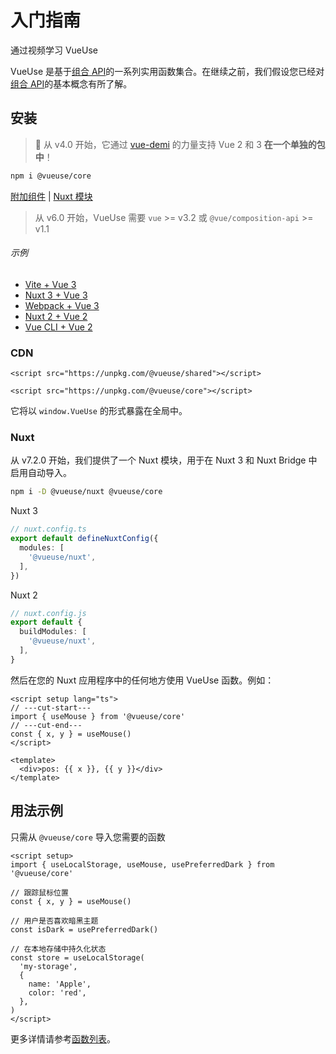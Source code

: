 # 入门指南

<CourseLink href="https://vueschool.io/courses/vueuse-for-everyone?friend=vueuse">通过视频学习 VueUse</CourseLink>

VueUse 是基于[组合 API](https://cn.vuejs.org/guide/extras/composition-api-faq)的一系列实用函数集合。在继续之前，我们假设您已经对[组合 API](https://cn.vuejs.org/guide/extras/composition-api-faq)的基本概念有所了解。

## 安装

> 🎩 从 v4.0 开始，它通过 [vue-demi](https://github.com/vueuse/vue-demi) 的力量支持 Vue 2 和 3 **在一个单独的包中**！

```bash
npm i @vueuse/core
```

[附加组件](/add-ons.html) | [Nuxt 模块](/guide/index.html#nuxt)

> 从 v6.0 开始，VueUse 需要 `vue` >= v3.2 或 `@vue/composition-api` >= v1.1

###### 示例

- [Vite + Vue 3](https://github.com/vueuse/vueuse-vite-starter)
- [Nuxt 3 + Vue 3](https://github.com/antfu/vitesse-nuxt3)
- [Webpack + Vue 3](https://github.com/vueuse/vueuse-vue3-example)
- [Nuxt 2 + Vue 2](https://github.com/antfu/vitesse-nuxt-bridge)
- [Vue CLI + Vue 2](https://github.com/vueuse/vueuse-vue2-example)

### CDN

```vue
<script src="https://unpkg.com/@vueuse/shared"></script>

<script src="https://unpkg.com/@vueuse/core"></script>
```

它将以 `window.VueUse` 的形式暴露在全局中。

### Nuxt

从 v7.2.0 开始，我们提供了一个 Nuxt 模块，用于在 Nuxt 3 和 Nuxt Bridge 中启用自动导入。

```bash
npm i -D @vueuse/nuxt @vueuse/core
```

Nuxt 3

```ts
// nuxt.config.ts
export default defineNuxtConfig({
  modules: [
    '@vueuse/nuxt',
  ],
})
```

Nuxt 2

```ts
// nuxt.config.js
export default {
  buildModules: [
    '@vueuse/nuxt',
  ],
}
```

然后在您的 Nuxt 应用程序中的任何地方使用 VueUse 函数。例如：

```vue twoslash
<script setup lang="ts">
// ---cut-start---
import { useMouse } from '@vueuse/core'
// ---cut-end---
const { x, y } = useMouse()
</script>

<template>
  <div>pos: {{ x }}, {{ y }}</div>
</template>
```

## 用法示例

只需从 `@vueuse/core` 导入您需要的函数

```vue twoslash
<script setup>
import { useLocalStorage, useMouse, usePreferredDark } from '@vueuse/core'

// 跟踪鼠标位置
const { x, y } = useMouse()

// 用户是否喜欢暗黑主题
const isDark = usePreferredDark()

// 在本地存储中持久化状态
const store = useLocalStorage(
  'my-storage',
  {
    name: 'Apple',
    color: 'red',
  },
)
</script>
```

更多详情请参考[函数列表](/functions)。
